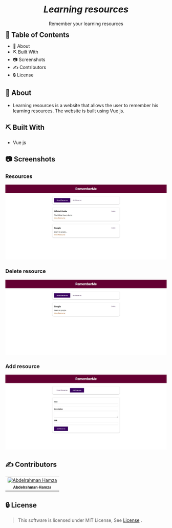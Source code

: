 <div align="center">
</div>

<div align="center">
    <h1 align='center'><i>Learning resources</i></h1>
    <p> Remember your learning resources  </p>
</div>

<h2 style="display:inline">📝 Table of Contents</h2>

- 📑 About
- ⛏️ Built With
- 📷 Screenshots
- ✍️ Contributors
- 🔒 License

## 📑 About

- Learning resources is a website that allows the user to remember his learning resources. The website is built using Vue js.

## ⛏️ Built With

- Vue js

## 📷 Screenshots

### Resources

![start](./images/resources.jpeg)

### Delete resource

![log](./images/delete-resource.jpeg)

### Add resource

![win](./images/add-resource.jpeg)

## ✍️ Contributors

<table>
  <tr>

<td align="center">
<a href="https://github.com/Abd-ELrahmanHamza" target="_black">
<img src="https://avatars.githubusercontent.com/u/68310502?v=4" width="150px;" alt="Abdelrahman Hamza"/><br /><sub><b>Abdelrahman Hamza</b></sub></a><br />
</td>

</tr>
 </table>

## 🔒 License <a name = "license"></a>

> This software is licensed under MIT License, See [License](./LICENSE) .
